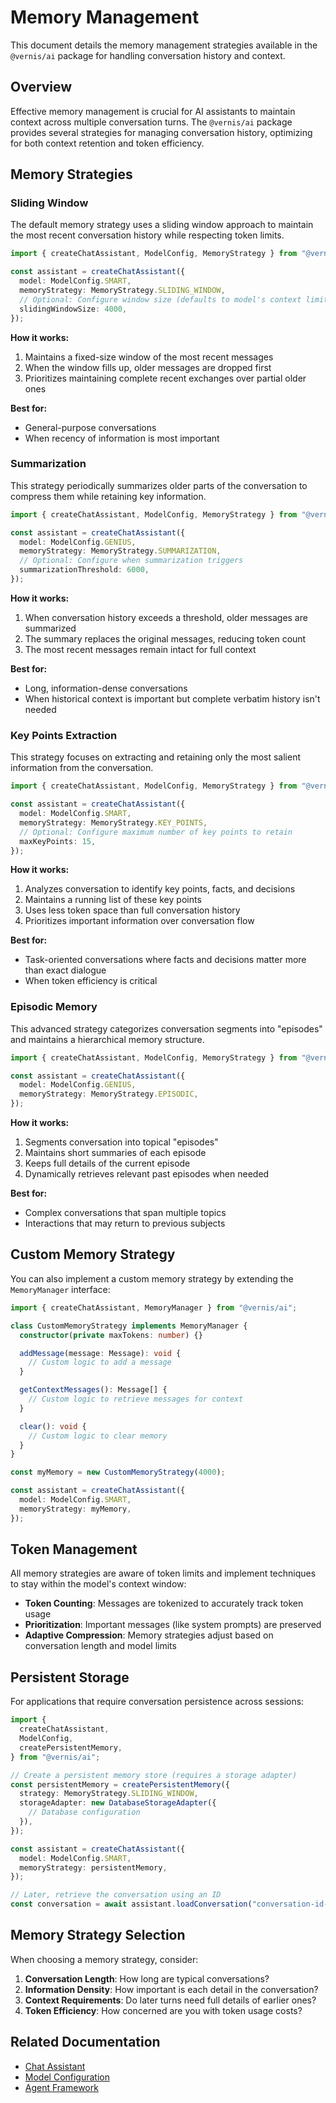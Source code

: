 # Memory Management

This document details the memory management strategies available in the `@vernis/ai` package for handling conversation history and context.

## Overview

Effective memory management is crucial for AI assistants to maintain context across multiple conversation turns. The `@vernis/ai` package provides several strategies for managing conversation history, optimizing for both context retention and token efficiency.

## Memory Strategies

### Sliding Window

The default memory strategy uses a sliding window approach to maintain the most recent conversation history while respecting token limits.

```typescript
import { createChatAssistant, ModelConfig, MemoryStrategy } from "@vernis/ai";

const assistant = createChatAssistant({
  model: ModelConfig.SMART,
  memoryStrategy: MemoryStrategy.SLIDING_WINDOW,
  // Optional: Configure window size (defaults to model's context limit)
  slidingWindowSize: 4000,
});
```

**How it works:**

1. Maintains a fixed-size window of the most recent messages
2. When the window fills up, older messages are dropped first
3. Prioritizes maintaining complete recent exchanges over partial older ones

**Best for:**

- General-purpose conversations
- When recency of information is most important

### Summarization

This strategy periodically summarizes older parts of the conversation to compress them while retaining key information.

```typescript
import { createChatAssistant, ModelConfig, MemoryStrategy } from "@vernis/ai";

const assistant = createChatAssistant({
  model: ModelConfig.GENIUS,
  memoryStrategy: MemoryStrategy.SUMMARIZATION,
  // Optional: Configure when summarization triggers
  summarizationThreshold: 6000,
});
```

**How it works:**

1. When conversation history exceeds a threshold, older messages are summarized
2. The summary replaces the original messages, reducing token count
3. The most recent messages remain intact for full context

**Best for:**

- Long, information-dense conversations
- When historical context is important but complete verbatim history isn't needed

### Key Points Extraction

This strategy focuses on extracting and retaining only the most salient information from the conversation.

```typescript
import { createChatAssistant, ModelConfig, MemoryStrategy } from "@vernis/ai";

const assistant = createChatAssistant({
  model: ModelConfig.SMART,
  memoryStrategy: MemoryStrategy.KEY_POINTS,
  // Optional: Configure maximum number of key points to retain
  maxKeyPoints: 15,
});
```

**How it works:**

1. Analyzes conversation to identify key points, facts, and decisions
2. Maintains a running list of these key points
3. Uses less token space than full conversation history
4. Prioritizes important information over conversation flow

**Best for:**

- Task-oriented conversations where facts and decisions matter more than exact dialogue
- When token efficiency is critical

### Episodic Memory

This advanced strategy categorizes conversation segments into "episodes" and maintains a hierarchical memory structure.

```typescript
import { createChatAssistant, ModelConfig, MemoryStrategy } from "@vernis/ai";

const assistant = createChatAssistant({
  model: ModelConfig.GENIUS,
  memoryStrategy: MemoryStrategy.EPISODIC,
});
```

**How it works:**

1. Segments conversation into topical "episodes"
2. Maintains short summaries of each episode
3. Keeps full details of the current episode
4. Dynamically retrieves relevant past episodes when needed

**Best for:**

- Complex conversations that span multiple topics
- Interactions that may return to previous subjects

## Custom Memory Strategy

You can also implement a custom memory strategy by extending the `MemoryManager` interface:

```typescript
import { createChatAssistant, MemoryManager } from "@vernis/ai";

class CustomMemoryStrategy implements MemoryManager {
  constructor(private maxTokens: number) {}

  addMessage(message: Message): void {
    // Custom logic to add a message
  }

  getContextMessages(): Message[] {
    // Custom logic to retrieve messages for context
  }

  clear(): void {
    // Custom logic to clear memory
  }
}

const myMemory = new CustomMemoryStrategy(4000);

const assistant = createChatAssistant({
  model: ModelConfig.SMART,
  memoryStrategy: myMemory,
});
```

## Token Management

All memory strategies are aware of token limits and implement techniques to stay within the model's context window:

- **Token Counting**: Messages are tokenized to accurately track token usage
- **Prioritization**: Important messages (like system prompts) are preserved
- **Adaptive Compression**: Memory strategies adjust based on conversation length and model limits

## Persistent Storage

For applications that require conversation persistence across sessions:

```typescript
import {
  createChatAssistant,
  ModelConfig,
  createPersistentMemory,
} from "@vernis/ai";

// Create a persistent memory store (requires a storage adapter)
const persistentMemory = createPersistentMemory({
  strategy: MemoryStrategy.SLIDING_WINDOW,
  storageAdapter: new DatabaseStorageAdapter({
    // Database configuration
  }),
});

const assistant = createChatAssistant({
  model: ModelConfig.SMART,
  memoryStrategy: persistentMemory,
});

// Later, retrieve the conversation using an ID
const conversation = await assistant.loadConversation("conversation-id-123");
```

## Memory Strategy Selection

When choosing a memory strategy, consider:

1. **Conversation Length**: How long are typical conversations?
2. **Information Density**: How important is each detail in the conversation?
3. **Context Requirements**: Do later turns need full details of earlier ones?
4. **Token Efficiency**: How concerned are you with token usage costs?

## Related Documentation

- [Chat Assistant](./chat-assistant.md)
- [Model Configuration](./model-config.md)
- [Agent Framework](./agent-framework.md)
